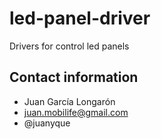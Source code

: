 led-panel-driver
================

Drivers for control led panels


## Contact information

* Juan García Longarón
* juan.mobilife@gmail.com
* @juanyque

